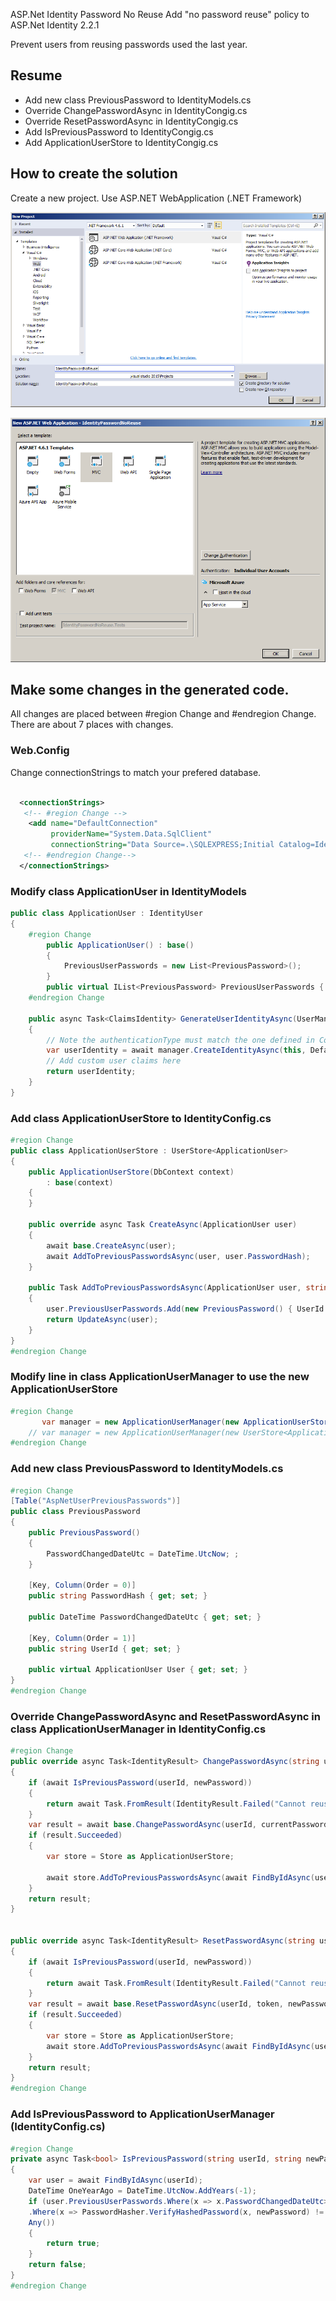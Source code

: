  ASP.Net Identity Password No Reuse
Add "no password reuse" policy to ASP.Net Identity 2.2.1

Prevent users from reusing passwords used the last year.



## Resume
- Add new class PreviousPassword to IdentityModels.cs
- Override ChangePasswordAsync in IdentityCongig.cs
- Override ResetPasswordAsync in IdentityCongig.cs
- Add IsPreviousPassword to IdentityCongig.cs
- Add ApplicationUserStore to IdentityCongig.cs

## How to create the solution

Create a new project. Use ASP.NET WebApplication (.NET Framework)

![Image01](https://github.com/PeterQuistgaard/IdentityPasswordNoReuse/blob/master/Image1.png)

![Image01](https://github.com/PeterQuistgaard/IdentityPasswordNoReuse/blob/master/Image2.png)


## Make some changes in the generated code.

All changes are placed between #region Change and #endregion Change.
There are about 7 places with changes. 



### Web.Config
Change connectionStrings to match your prefered database. 
     
```XML

  <connectionStrings>
   <!-- #region Change -->
    <add name="DefaultConnection" 
         providerName="System.Data.SqlClient" 
         connectionString="Data Source=.\SQLEXPRESS;Initial Catalog=IdentityPasswordNoReuse;Integrated Security=SSPI" />
   <!-- #endregion Change-->      
  </connectionStrings>

```

### Modify class ApplicationUser in IdentityModels 

```C#
public class ApplicationUser : IdentityUser
{
    #region Change
        public ApplicationUser() : base()
        {
            PreviousUserPasswords = new List<PreviousPassword>();
        }
        public virtual IList<PreviousPassword> PreviousUserPasswords { get; set; }
    #endregion Change

    public async Task<ClaimsIdentity> GenerateUserIdentityAsync(UserManager<ApplicationUser> manager)
    {
        // Note the authenticationType must match the one defined in CookieAuthenticationOptions.AuthenticationType
        var userIdentity = await manager.CreateIdentityAsync(this, DefaultAuthenticationTypes.ApplicationCookie);
        // Add custom user claims here
        return userIdentity;
    }
}
```


### Add class ApplicationUserStore to IdentityConfig.cs


```C#
#region Change
public class ApplicationUserStore : UserStore<ApplicationUser>
{
    public ApplicationUserStore(DbContext context)
        : base(context)
    {
    }

    public override async Task CreateAsync(ApplicationUser user)
    {
        await base.CreateAsync(user);
        await AddToPreviousPasswordsAsync(user, user.PasswordHash);
    }

    public Task AddToPreviousPasswordsAsync(ApplicationUser user, string password)
    {
        user.PreviousUserPasswords.Add(new PreviousPassword() { UserId = user.Id, PasswordHash = password });
        return UpdateAsync(user);
    }
}
#endregion Change
```


### Modify line in class ApplicationUserManager to use the new ApplicationUserStore  

```C#  
#region Change
       var manager = new ApplicationUserManager(new ApplicationUserStore(context.Get<ApplicationDbContext>()));
    // var manager = new ApplicationUserManager(new UserStore<ApplicationUser>(context.Get<ApplicationDbContext>()));
#endregion Change
```


### Add new class PreviousPassword to IdentityModels.cs

```C#  
#region Change
[Table("AspNetUserPreviousPasswords")]
public class PreviousPassword
{
    public PreviousPassword()
    {
        PasswordChangedDateUtc = DateTime.UtcNow; ;
    }

    [Key, Column(Order = 0)]
    public string PasswordHash { get; set; }

    public DateTime PasswordChangedDateUtc { get; set; }

    [Key, Column(Order = 1)]
    public string UserId { get; set; }

    public virtual ApplicationUser User { get; set; }
}
#endregion Change

```


### Override ChangePasswordAsync and ResetPasswordAsync in class ApplicationUserManager in IdentityConfig.cs


```C#
#region Change
public override async Task<IdentityResult> ChangePasswordAsync(string userId, string currentPassword, string newPassword)
{
    if (await IsPreviousPassword(userId, newPassword))
    {
        return await Task.FromResult(IdentityResult.Failed("Cannot reuse old password"));
    }
    var result = await base.ChangePasswordAsync(userId, currentPassword, newPassword);
    if (result.Succeeded)
    {
        var store = Store as ApplicationUserStore;

        await store.AddToPreviousPasswordsAsync(await FindByIdAsync(userId), PasswordHasher.HashPassword(newPassword));
    }
    return result;
}


public override async Task<IdentityResult> ResetPasswordAsync(string userId, string token, string newPassword)
{
    if (await IsPreviousPassword(userId, newPassword))
    {
        return await Task.FromResult(IdentityResult.Failed("Cannot reuse old password"));
    }
    var result = await base.ResetPasswordAsync(userId, token, newPassword);
    if (result.Succeeded)
    {
        var store = Store as ApplicationUserStore;
        await store.AddToPreviousPasswordsAsync(await FindByIdAsync(userId), PasswordHasher.HashPassword(newPassword));
    }
    return result;
}
#endregion Change
```

### Add IsPreviousPassword to ApplicationUserManager (IdentityConfig.cs)


```C#
#region Change
private async Task<bool> IsPreviousPassword(string userId, string newPassword)
{
    var user = await FindByIdAsync(userId);
    DateTime OneYearAgo = DateTime.UtcNow.AddYears(-1);
    if (user.PreviousUserPasswords.Where(x => x.PasswordChangedDateUtc> OneYearAgo).Select(x => x.PasswordHash)
    .Where(x => PasswordHasher.VerifyHashedPassword(x, newPassword) != PasswordVerificationResult.Failed).
    Any())
    {
        return true;
    }
    return false;
}
#endregion Change
```



